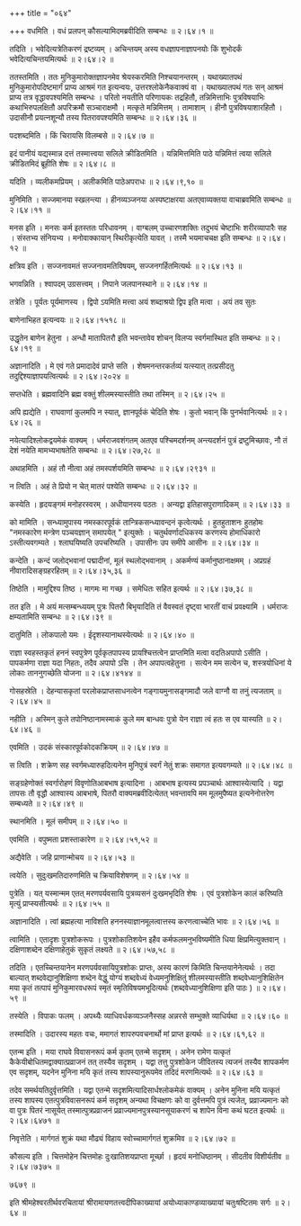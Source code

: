 +++
title = "०६४"

+++
वधमिति । वधं प्रलपन् कौसल्यामिदमब्रवीदिति सम्बन्धः  ॥  २।६४।१  ॥   

  

तदिति । भवेदित्यत्रेतिकरणं द्रष्टव्यम् । अचिन्तयम् अस्य वधज्ञापनाज्ञापनयोः किं शुभोदर्कं भवेदित्यचिन्तयमित्यर्थः  ॥  २।६४।२  ॥   

  

ततस्तमिति । ततः मुनिकुमारोक्तज्ञापनमेव श्रेयस्करमिति निश्चयानन्तरम् । यथाख्यातपथं मुनिकुमारोपदिष्टमार्गं प्राप्य आश्रमं गत इत्यन्वयः, उत्तरश्लोकेनैकवाक्यं वा । यथाख्यातपथं गतः सन् आश्रमं प्राप्य तत्र वृद्धावपश्यमिति सम्बन्धः । परितो नयतीति परिणायकः तद्रहितौ, तन्निमित्ताभिः पुत्रविषयाभिः कथाभिरुपलक्षितौ अपरिक्रमौ सञ्चाराक्षमौ । मत्कृते मन्निमित्तम् । तामाशाम् । हीनौ पुत्रविषयाशारहितौ । उदासीनौ प्रयत्नशून्यौ तस्य पितरावपश्यमिति सम्बन्धः  ॥  २।६४।३६  ॥   

  

पदशब्दमिति । किं चिरायसि विलम्बसे  ॥  २।६४।७  ॥   

  

इदं पानीयं यद्यस्मान्न दत्तं तस्मात्त्वया सलिले क्रीडितमिति । यन्निमित्तमिति पाठे यन्निमित्तं त्वया सलिले क्रीडितमिदं ब्रूहीति शेषः  ॥  २।६४।८  ॥   

  

यदिति । व्यलीकमप्रियम् । अलीकमिति पाठेअपराधः  ॥  २।६४।९,१०  ॥   

  

मुनिमिति । सज्जमानया स्खलन्त्या । हीनव्यञ्जनया अस्पष्टाक्षरया अतएवाव्यक्तया वाचाब्रवमिति सम्बन्धः  ॥  २।६४।११  ॥   

  

मनस इति । मनसः कर्म इतस्ततः परिधावनम् । वाग्बलम् उच्चारणशक्तिः तदुभयं चेष्टाभिः शरीरव्यापारैः सह । संस्तभ्य संनियभ्य । मनोवाक्कायान् स्थिरीकृत्येति यावत् । तस्मै भयमाचचक्ष इति सम्बन्धः  ॥  २।६४।१२  ॥   

  

क्षत्रिय इति । सज्जनावमतं सज्जनावमतिविषयम्, सज्जनगर्हितमित्यर्थः  ॥  २।६४।१३  ॥   

  

भगवन्निति । श्वापदम् उग्रसत्त्वम् । निपाने जलपानस्थाने  ॥  २।६४।१४  ॥   

  

तत्रेति । पूर्यतः पूर्यमाणस्य । द्विपो ऽयमिति मत्त्वा अयं शब्दाश्रयो द्विप इति मत्वा । अयं तव सुतः  

बाणेनाभिहत इत्यन्वयः  ॥  २।६४।१५१८  ॥   

  

उद्धृतेन बाणेन हेतुना । अन्धौ मातापितरौ इति भवन्तावेव शोचन् विलप्य स्वर्गमास्थित इति सम्बन्धः  ॥  २।६४।१९  ॥   

  

अज्ञानादिति । मे एवं गते प्रमादादेवं प्राप्ते सति । शेषमनन्तरकर्तव्यं यत्स्यात् तत्प्रसीदतु तदुद्दिश्याज्ञापयत्वित्यर्थः  ॥  २।६४।२०२४  ॥   

  

सप्तधेति । ब्रह्मवादिनि ब्रह्म वक्तुं शीलमस्यास्तीति तथा तस्मिन्  ॥  २।६४।२५  ॥   

  

अपि ह्यद्येति । राघवाणां कुलमपि न स्यात्, ज्ञानपूर्वकं चेदिति शेषः । कुतो भवान् किं पुनर्भवानित्यर्थः  ॥  २।६४।२६  ॥   

  

नयेत्यादिश्लोकद्वयमेकं वाक्यम् । धर्मराजवशंगतम् अतएव पश्चिमदर्शनम् अन्त्यदर्शनं पुत्रं द्रष्टुमिच्छावः, नौ तं देशं नयेति मामभ्यभाषतेति सम्बन्धः  ॥  २।६४।२७,२८  ॥   

  

अथाहमिति । अहं तौ नीत्वा अहं तमस्पर्शयमिति सम्बन्धः  ॥  २।६४।२९३१  ॥   

  

न त्विति । अहं ते प्रियो न चेत् मातरं पश्येति सम्बन्धः  ॥  २।६४।३२  ॥   

  

कस्येति । हृदयङ्गमं मनोहरस्वरम् । अधीयानस्य पठतः । अन्यद्वा इतिहासपुराणादिकम्  ॥  २।६४।३३  ॥   

  

को मामिति । सन्ध्यामुपास्य नमस्कारपूर्वकं तान्त्रिकसन्ध्यावन्दनं कृत्वेत्यर्थः । हुतहुताशनः हुतहोमः "नमस्कारेण मन्त्रेण पञ्चयज्ञान् समापयेत् " इत्युक्तेः । चतुर्थवर्णादधिकस्य करणस्य होमाधिकारो ऽस्तीत्यवगम्यते । श्लाघयिष्यति उपचरिष्यति । उपासीनः उप समीपे आसीनः  ॥  २।६४।३४  ॥   

  

कन्देति । कन्दं जलोद्भवानां पद्मादीनां, मूलं स्थलोद्भवानाम् । अकर्मण्यं कर्मानुष्ठानाक्षमम् । अप्रग्रहं नीवारादिसङ्ग्रहरहितम्  ॥  २।६४।३५,३६  ॥   

  

तिष्ठेति । मामुद्दिश्य तिष्ठ । मागमः मा गच्छ । समेधितः सहित इत्यर्थः  ॥  २।६४।३७,३८  ॥   

  

तत इति । मे अयं मत्सम्बन्ध्ययम् पुत्रः पितरौ बिभृयादिति तं वैवस्वतं दृष्ट्वा भारतीं वाचं प्रवक्ष्यामि । धर्मराजः क्षम्यतामिति सम्बन्धः  ॥  २।६४।३९  ॥   

  

दातुमिति । लोकपालो यमः । ईदृशस्यानाथस्येत्यर्थः  ॥  २।६४।४०  ॥   

  

राज्ञा स्वहस्तकृतं हननं स्वपुत्रेण पूर्वकृतपापस्य प्रायश्चित्तत्वेन प्राप्तमिति मत्वा वदतिअपापो ऽसीति । पापकर्मणा राज्ञा यदा निहतः, तदैव अपापो ऽसि । तेन अपापत्वहेतुना । सत्येन मम सत्येन च, शस्त्रयोधिनां ये लोकाः ताननुगच्छेति योजना  ॥  २।६४।४१४४  ॥   

  

गोसहस्रेति । देहन्यासकृतां परलोकप्राप्तसाधनत्वेन गङ्गायमुनासङ्गमादौ जले वाग्नौ वा तनुं त्यजताम्  ॥  २।६४।४५  ॥   

  

नहीति । अस्मिन् कुले तपोनिष्ठानामस्माकं कुले मम बान्धवः पुत्रो येन राज्ञा त्वं हतः स एव यास्यति  ॥  २।६४।४६  ॥   

  

एवमिति । उदकं संस्कारपूर्वकोदकक्रियम्  ॥  २।६४।४७  ॥   

  

स त्विति । शक्रेण सह स्वर्गमध्यारुहदित्यनेन मुनिपुत्रं स्वर्गं नेतुं शक्रः समागत इत्यवगम्यते  ॥  २।६४।४८  ॥   

  

सङ्ग्रहेणोक्तं स्वर्गारोहणं विवृणोतिआबभाष इत्यादिना । आबभाष इत्यस्य प्रपञ्चार्थः आश्वास्येत्यादि । यद्वा तापसः तौ वृद्धौ आश्वास्य आबभाषे, पितरौ वाक्यमब्रवीदित्येतत् भवन्तावपि मम मूलमुपैष्यत इत्यनेनोत्तरेण सम्बध्यते  ॥  २।६४।४९  ॥   

  

स्थानमिति । मूलं समीपम्  ॥  २।६४।५०  ॥   

  

एवमिति । वपुष्मता प्रशस्ताकारेण  ॥  २।६४।५१,५२  ॥   

  

अद्यैवेति । जहि प्राणान्मोचय  ॥  २।६४।५३  ॥   

  

त्वयेति । सुदुःखमतिदारुणमिति च क्रियाविशेषणम्  ॥  २।६४।५४  ॥   

  

पुत्रेति । यत् यस्मान्मम एतत् मरणपर्यवसायि पुत्रव्यसनं दुःखमभृदिति शेषः । एवं पुत्रशोकेन कालं करिष्यति मृत्युं प्राप्स्यसीत्यर्थः  ॥  २।६४।५५  ॥   

  

अज्ञानादिति । त्वां ब्रह्महत्या नाविशति हननस्याज्ञानमूलत्वात्तस्य करणत्वाच्चेति भावः  ॥  २।६४।५६  ॥   

  

त्वामिति । एतादृशः पुत्रशोकरूपः । पुत्रशोकातिशयेन इहैव कर्मफलमनुभविष्यमीति धिया क्षिप्रमित्युक्तवान् । दक्षिणाशब्देन दक्षिणाहेतुकं सुकृतं लक्ष्यते  ॥  २।६४।५७,५८  ॥   

  

तदिति । एतच्चिन्तयानेन मरणपर्यवसायिपुत्रशोकः प्राप्तः, अस्य कारणं किमिति चिन्तयानेनेत्यर्थः । तदा बाल्यात् शब्दवेद्यानुशिक्षिणा शब्देन वेद्धुं योग्यं शब्दवेध्यं वेध्यमनुशिक्षितुं शीलमस्यास्तीति शब्दवेध्यानुशिक्षितेन मया कृतं तत्पापं मुनिकुमारवधरूपं स्मृतं स्मृतिविषयमभूदित्यर्थः (शब्दवेध्यानुशिक्षिणा इति पाठः )  ॥  २।६४।५९  ॥   

  

तस्येति । विपाकः फलम् । अपथ्यैः व्याधिवर्धकव्यञ्जनैस्सह अन्नरसे सम्भुक्ते व्याधिर्यथा  ॥  २।६४।६०  ॥   

  

तस्मादिति । उदारस्य महतः वचः, ममागतं शापरुपवचनार्थो मां प्राप्त इत्यर्थः  ॥  २।६४।६१,६२  ॥   

  

एतन्म इति । मया राघवे विवासनरूपं कर्म कृतम् एतन्मे सदृशम् । अनेन रामेण यत्कृतं कैकेयीबोधितमद्वाक्यात्प्रव्राजनं तत् तस्यैव सदृशम् । यद्वा तत्तु पुत्रशोकेन जीवितस्य त्यजनं तस्यैव शापकर्मण एव सदृशम्, यदनेन मुनिना मयि कृतं तस्य शापस्यानुरूपमेव तदिदं मरणमित्यर्थः  ॥  २।६४।६३  ॥   

  

तदेव समर्थयतिदुर्वृत्तमिति । यद्वा एतन्मे सदृशमित्यादिसार्धश्लोकमेकं वाक्यम् । अनेन मुनिना मयि यत्कृतं तस्य शापस्य एतत्पुत्रविवासनरूपं कर्म सदृशम् अन्यथा विचक्षणः को वा दुर्वत्तमपि पुत्रं त्यजेत्, प्रव्राज्यमानः को वा पुत्रः पितरं नासूयेत् तस्मात्पुत्रप्रव्राजनं प्रव्राज्यमानपुत्रस्यानसूयाकरणं च शापेन विना कथं घटत इत्यर्थः  ॥  २।६४।६४७१  ॥   

  

निवृत्तेति । मार्गगतं शुक्रं यथा मौढ्यं विहाय स्वोच्चामार्गगतं शुक्रमिव  ॥  २।६४।७२  ॥   

  

कौसल्य इति । चित्तमोहेन चित्तमोहः दुःखातिशयप्राप्ता मूर्च्छा । हृदयं मनोधिष्ठानम् । सीदतीव विशीर्यतीव  ॥  २।६४।७३७५  ॥   

७६७९  ॥   

इति श्रीमहेश्वरतीर्थवरचितायां श्रीरामायणतत्त्वदीपिकाख्यायां अयोध्याकाण्डव्याख्यायां चतुःषष्टितमः सर्गः  ॥  २।६४  ॥   

  

  

